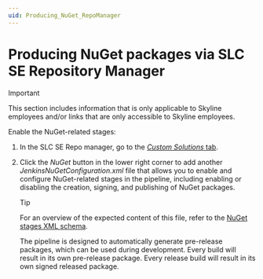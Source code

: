 ```yaml
---
uid: Producing_NuGet_RepoManager
---
```


# Producing NuGet packages via SLC SE Repository Manager

> [!IMPORTANT]
> This section includes information that is only applicable to Skyline employees and/or links that are only accessible to Skyline employees.

Enable the NuGet-related stages:

1. In the SLC SE Repo manager, go to the [*Custom Solutions* tab](xref:Repository_types#custom-solutions).

1. Click the *NuGet* button in the lower right corner to add another *JenkinsNuGetConfiguration.xml* file that allows you to enable and configure NuGet-related stages in the pipeline, including enabling or disabling the creation, signing, and publishing of NuGet packages.

   > [!TIP]
   > For an overview of the expected content of this file, refer to the [NuGet stages XML schema](xref:SchemaNuGetStagesConfig).

   The pipeline is designed to automatically generate pre-release packages, which can be used during development. Every build will result in its own pre-release package. Every release build will result in its own signed released package.
